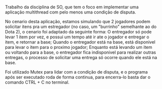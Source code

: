 Trabalho da disciplina de SO, que tem o foco em implementar uma aplicação multithread com pelo menos uma condição de disputa.

No cenario desta aplicação, estamos simulando que 2 jogadores podem solicitar itens pra um estregador (no caso, um "burrinho" semelhante ao do Dota 2), o cenario foi adaptado da seguinte forma: 
  O entregador só pode levar 1 item por vez, e possui um tempo até ir ate o jogador e entregar o item, e retornar a base;
  Quando o entregador está na base, está disponivel para levar o item para o proximo jogador;
  Enquanto está levando um item ou voltando para a base, o entregador fica indisponivel para realizar outras entregas, o processo de solicitar uma entrega só ocorre quando ele está na base.

Foi utilizado Mutex para lidar com a condição de disputa, e o programa após ser executado roda de forma continua, para encerra-lo basta dar o comando CTRL + C no terminal.
